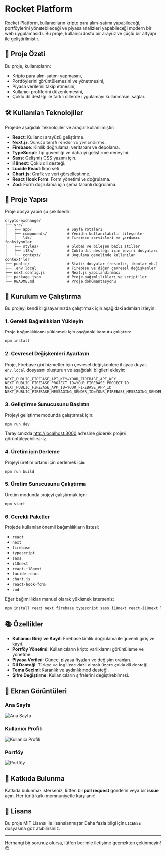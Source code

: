 # Rocket Platform

Rocket Platform, kullanıcıların kripto para alım-satımı yapabileceği, portföylerini yönetebileceği ve piyasa analizleri yapabileceği modern bir web uygulamasıdır. Bu proje, kullanıcı dostu bir arayüz ve güçlü bir altyapı ile geliştirilmiştir.

## 🚀 Proje Özeti

Bu proje, kullanıcıların:
- Kripto para alım-satımı yapmasını,
- Portföylerini görüntülemesini ve yönetmesini,
- Piyasa verilerini takip etmesini,
- Kullanıcı profillerini düzenlemesini,
- Çoklu dil desteği ile farklı dillerde uygulamayı kullanmasını sağlar.

## 🛠️ Kullanılan Teknolojiler

Projede aşağıdaki teknolojiler ve araçlar kullanılmıştır:

- **React**: Kullanıcı arayüzü geliştirme.
- **Next.js**: Sunucu tarafı render ve yönlendirme.
- **Firebase**: Kimlik doğrulama, veritabanı ve depolama.
- **TypeScript**: Tip güvenliği ve daha iyi geliştirme deneyimi.
- **Sass**: Gelişmiş CSS yazımı için.
- **i18next**: Çoklu dil desteği.
- **Lucide React**: İkon seti.
- **Chart.js**: Grafik ve veri görselleştirme.
- **React Hook Form**: Form yönetimi ve doğrulama.
- **Zod**: Form doğrulama için şema tabanlı doğrulama.

## 📂 Proje Yapısı

Proje dosya yapısı şu şekildedir:

```
crypto-exchange/
├── src/
│   ├── app/                # Sayfa rotaları
│   ├── components/         # Yeniden kullanılabilir bileşenler
│   ├── lib/                # Firebase servisleri ve yardımcı fonksiyonlar
│   ├── styles/             # Global ve bileşen bazlı stiller
│   ├── i18n/               # Çoklu dil desteği için çeviri dosyaları
│   └── context/            # Uygulama genelinde kullanılan context'ler
├── public/                 # Statik dosyalar (resimler, ikonlar vb.)
├── .env.local              # Firebase ve diğer çevresel değişkenler
├── next.config.js          # Next.js yapılandırması
├── package.json            # Proje bağımlılıkları ve script'ler
└── README.md               # Proje dokümantasyonu
```

## 🔧 Kurulum ve Çalıştırma

Bu projeyi kendi bilgisayarınızda çalıştırmak için aşağıdaki adımları izleyin:

### 1. Gerekli Bağımlılıkları Yükleyin
Proje bağımlılıklarını yüklemek için aşağıdaki komutu çalıştırın:
```bash
npm install
```

### 2. Çevresel Değişkenleri Ayarlayın
Proje, Firebase gibi hizmetler için çevresel değişkenlere ihtiyaç duyar. `env.local` dosyasını oluşturun ve aşağıdaki bilgileri ekleyin:

```env
NEXT_PUBLIC_FIREBASE_API_KEY=YOUR_FIREBASE_API_KEY
NEXT_PUBLIC_FIREBASE_PROJECT_ID=YOUR_FIREBASE_PROJECT_ID
NEXT_PUBLIC_FIREBASE_APP_ID=YOUR_FIREBASE_APP_ID
NEXT_PUBLIC_FIREBASE_MESSAGING_SENDER_ID=YOUR_FIREBASE_MESSAGING_SENDER_ID
```

### 3. Geliştirme Sunucusunu Başlatın
Projeyi geliştirme modunda çalıştırmak için:
```bash
npm run dev
```
Tarayıcınızda [http://localhost:3000](http://localhost:3000) adresine giderek projeyi görüntüleyebilirsiniz.

### 4. Üretim için Derleme
Projeyi üretim ortamı için derlemek için:
```bash
npm run build
```

### 5. Üretim Sunucusunu Çalıştırma
Üretim modunda projeyi çalıştırmak için:
```bash
npm start
```

### 6. Gerekli Paketler
Projede kullanılan önemli bağımlılıkların listesi:
- `react`
- `next`
- `firebase`
- `typescript`
- `sass`
- `i18next`
- `react-i18next`
- `lucide-react`
- `chart.js`
- `react-hook-form`
- `zod`

Eğer bağımlılıkları manuel olarak yüklemek isterseniz:
```bash
npm install react next firebase typescript sass i18next react-i18next lucide-react chart.js react-hook-form zod
```

## 📚 Özellikler

- **Kullanıcı Girişi ve Kayıt**: Firebase kimlik doğrulama ile güvenli giriş ve kayıt.
- **Portföy Yönetimi**: Kullanıcıların kripto varlıklarını görüntüleme ve yönetme.
- **Piyasa Verileri**: Güncel piyasa fiyatları ve değişim oranları.
- **Dil Desteği**: Türkçe ve İngilizce dahil olmak üzere çoklu dil desteği.
- **Tema Seçimi**: Karanlık ve aydınlık mod desteği.
- **Şifre Değiştirme**: Kullanıcıların şifrelerini değiştirebilmesi.

## 📸 Ekran Görüntüleri

### Ana Sayfa
![Ana Sayfa](public/homepage.png)

### Kullanıcı Profili
![Kullanıcı Profili](public/user-profile.png)

### Portföy
![Portföy](public/portfolio.png)

## 🤝 Katkıda Bulunma

Katkıda bulunmak isterseniz, lütfen bir **pull request** gönderin veya bir **issue** açın. Her türlü katkı memnuniyetle karşılanır!

## 📄 Lisans

Bu proje MIT Lisansı ile lisanslanmıştır. Daha fazla bilgi için `LICENSE` dosyasına göz atabilirsiniz.

---

Herhangi bir sorunuz olursa, lütfen benimle iletişime geçmekten çekinmeyin! 😊